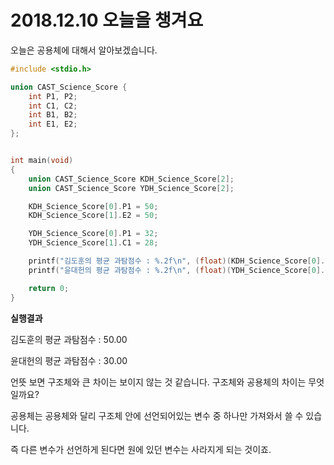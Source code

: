# 2018.12.10 오늘을 챙겨요

오늘은 공용체에 대해서 알아보겠습니다.



```C
#include <stdio.h>

union CAST_Science_Score {
	int P1, P2;
	int C1, C2;
	int B1, B2;
	int E1, E2;
};


int main(void)
{
	union CAST_Science_Score KDH_Science_Score[2];
	union CAST_Science_Score YDH_Science_Score[2];

	KDH_Science_Score[0].P1 = 50;
	KDH_Science_Score[1].E2 = 50;

	YDH_Science_Score[0].P1 = 32;
	YDH_Science_Score[1].C1 = 28;

	printf("김도훈의 평균 과탐점수 : %.2f\n", (float)(KDH_Science_Score[0].P1 + KDH_Science_Score[1].E2) / 2);
	printf("윤대헌의 평균 과탐점수 : %.2f\n", (float)(YDH_Science_Score[0].P1 + YDH_Science_Score[1].E2) / 2);

	return 0;
}
```

**실행결과**

김도훈의 평균 과탐점수 : 50.00

윤대헌의 평균 과탐점수 : 30.00



언뜻 보면 구조체와 큰 차이는 보이지 않는 것 같습니다. 구조체와 공용체의 차이는 무엇일까요?



공용체는 공용체와 달리 구조체 안에 선언되어있는 변수 중 하나만 가져와서 쓸 수 있습니다.

즉 다른 변수가 선언하게 된다면 원에 있던 변수는 사라지게 되는 것이죠.